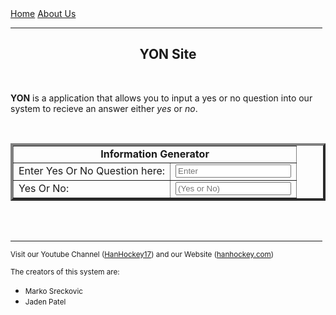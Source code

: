 <html>
	<head>
		<link href="css/styleYON.css" rel="stylesheet" type="text/css">
	</head>
	<body>
	    <div>
	        <a class="spacing" id="Home" href="">Home</a>
	        <a class="spacing" id="ABout" href="">About Us</a>
	        <hr color="red" align="center" width="99%">
	        <h2 id="YON Site"><center>YON Site</center></h2>
	        <br>
	    </div>
	    <div id="Introduction">
	        <p id="About"><Strong>YON</Strong> is a application that allows you to input a yes or no question into our system to recieve an answer either <em>yes</em> or <em>no</em>.
	        </p>
	    </div>
	    <div>
	        <br>
	    </div>
	    <div>
	        <table border="4" align="center" class="text">
	            <tr>
	                <td colspan="2"><center><strong>Information Generator</strong></center></td>
	            </tr>
	            <tr>
	                <td>Enter Yes Or No Question here:</td>
	                <td><input class="width" type="text" id="question" placeholder="Enter"></td>
	            </tr>
	            <tr>
	                <td>Yes Or No:</td>
	                <td><input class="width" type="text" id="answer" placeholder="(Yes or No)"></td>
	            </tr>
	        </table>
	    </div>
	    <div>
	        <br>
	    </div>
	    <section>
	        <br>
	        <hr color="red" width="99%">
	    </section>
	    <section class="styling">
	        <small>Visit our Youtube Channel (<a href="https://www.youtube.com/channel/UC2WPBjfqCoxHf_Ou6bkKGLw" target="_blank">HanHockey17</a>) and our Website (<a href="https://www.hanhockey.com/" target="_blank">hanhockey.com</a>)</small>
	        <p><small>The creators of this system are:</small></p>
            <ul>
                <li><small>Marko Sreckovic</small></li>
                <li><small>Jaden Patel</small></li>
	        </ul>
	    </section>
</body>
</html>
  
